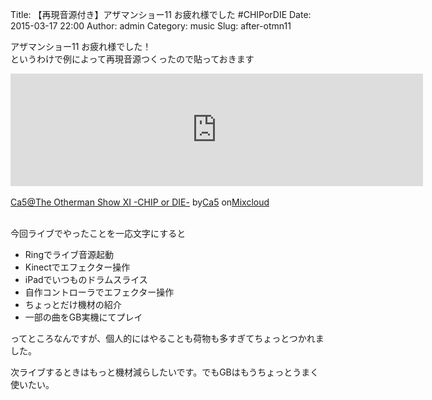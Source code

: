Title: 【再現音源付き】アザマンショー11 お疲れ様でした #CHIPorDIE
Date: 2015-03-17 22:00
Author: admin
Category: music
Slug: after-otmn11

アザマンショー11 お疲れ様でした！  
というわけで例によって再現音源つくったので貼っておきます

<iframe width="660" height="180" src="https://www.mixcloud.com/widget/iframe/?embed_type=widget_standard&amp;embed_uuid=29cf3992-dcbd-43a9-9247-e6f83ded09c0&amp;feed=https%3A%2F%2Fwww.mixcloud.com%2Fca54makske%2Fca5the-otherman-show-xi-chip-or-die-%2F&amp;hide_cover=1&amp;hide_tracklist=1&amp;replace=0" frameborder="0"></iframe>

<div style="clear: both; height: 3px; width: 652px;">

</div>

[Ca5@The Otherman Show XI -CHIP or
DIE-](https://www.mixcloud.com/ca54makske/ca5the-otherman-show-xi-chip-or-die-/?utm_source=widget&utm_medium=web&utm_campaign=base_links&utm_term=resource_link)<span>
by</span>[Ca5](https://www.mixcloud.com/ca54makske/?utm_source=widget&utm_medium=web&utm_campaign=base_links&utm_term=profile_link)<span>
on</span>[Mixcloud](https://www.mixcloud.com/?utm_source=widget&utm_medium=web&utm_campaign=base_links&utm_term=homepage_link)

<div style="clear: both; height: 3px; width: 652px;">

</div>

今回ライブでやったことを一応文字にすると

-   Ringでライブ音源起動
-   Kinectでエフェクター操作
-   iPadでいつものドラムスライス
-   自作コントローラでエフェクター操作
-   ちょっとだけ機材の紹介
-   一部の曲をGB実機にてプレイ

ってところなんですが、個人的にはやることも荷物も多すぎてちょっとつかれました。  

次ライブするときはもっと機材減らしたいです。でもGBはもうちょっとうまく使いたい。

